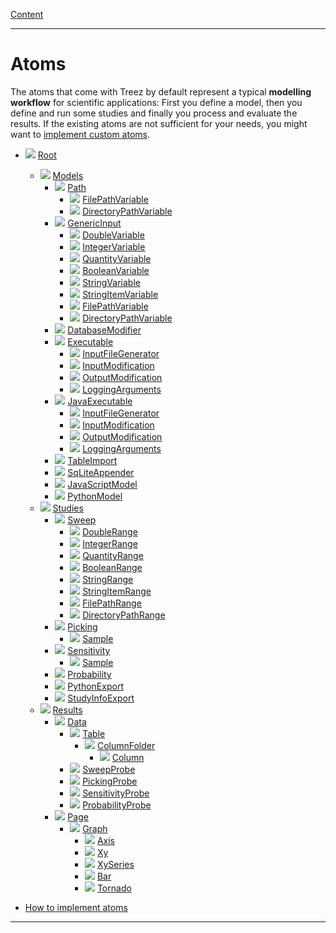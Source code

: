 [Content](../README.md)

----

# Atoms

The atoms that come with Treez by default represent a typical **modelling workflow** for scientific applications: 
First you define a model, then you define and run some studies and finally you process and evaluate the results. If the
existing atoms are not sufficient for your needs, you might want to [implement custom atoms](./atoms/howToImplementAtoms.md). 

* ![](../icons/root.png) [Root](./atoms/root.md)
  * ![](../icons/models.png) [Models](./atoms/model/models.md)
    * ![](../icons/path.png) [Path](./atoms/model/path/path.md)
      * ![](../icons/filePathVariable.png) [FilePathVariable](./atoms/variable/field/filePathVariable.md)
      * ![](../icons/directoryPathVariable.png) [DirectoryPathVariable](./atoms/variable/field/directoryPathVariable.md)
    * ![](../icons/genericInput.png) [GenericInput](./atoms/model/genericInput/genericInput.md)
      * ![](../icons/doubleVariable.png) [DoubleVariable](./atoms/variable/field/doubleVariable.md)
      * ![](../icons/integerVariable.png) [IntegerVariable](./atoms/variable/field/integerVariable.md)
      * ![](../icons/quantityVariable.png) [QuantityVariable](./atoms/variable/field/quantityVariable.md)
      * ![](../icons/booleanVariable.png) [BooleanVariable](./atoms/variable/field/booleanVariable.md)
      * ![](../icons/stringVariable.png) [StringVariable](./atoms/variable/field/stringVariable.md)
      * ![](../icons/stringItemVariable.png) [StringItemVariable](./atoms/variable/field/stringItemVariable.md)
      * ![](../icons/filePathVariable.png) [FilePathVariable](./atoms/variable/field/filePathVariable.md)
      * ![](../icons/directoryPathVariable.png) [DirectoryPathVariable](./atoms/variable/field/directoryPathVariable.md)
    * ![](../icons/databaseModifier.png) [DatabaseModifier](./atoms/models/code/databaseModifier.md)
    * ![](../icons/run.png) [Executable](./atoms/model/executable/executable.md)      
      * ![](../icons/inputFile.png) [InputFileGenerator](./atoms/models/inputFileGenerator/inputFileGenerator.md)
      * ![](../icons/inputModification.png) [InputModification](./atoms/models/executable/inputModification.md)
      * ![](../icons/outputModification.png) [OutputModification](./atoms/models/executable/outputModification.md)
      * ![](../icons/loggingArguments.png) [LoggingArguments](./atoms/models/executable/loggingArguments.md)     
    * ![](../icons/java.png) [JavaExecutable](./atoms/model/executable/javaExecutable.md)       
      * ![](../icons/inputFile.png) [InputFileGenerator](./atoms/models/inputFileGenerator/inputFileGenerator.md)
      * ![](../icons/inputModification.png) [InputModification](./atoms/models/executable/inputModification.md)
      * ![](../icons/outputModification.png) [OutputModification](./atoms/models/executable/outputModification.md)
      * ![](../icons/loggingArguments.png) [LoggingArguments](./atoms/models/executable/loggingArguments.md)
    * ![](../icons/tableImport.png) [TableImport](./atoms/models/tableImport/tableImport.md)
    * ![](../icons/databaseAppender.png) [SqLiteAppender](./atoms/models/sqLiteAppender/sqLiteAppender.md)     
    * ![](../icons/javaScript.png) [JavaScriptModel](./atoms/model/code/javaScriptModel.md)
    * ![](../icons/python.png) [PythonModel](./atoms/model/code/pythonModel.md)
  * ![](../icons/studies.png) [Studies](./atoms/study/studies.md)
    * ![](../icons/sweep.png) [Sweep](./atoms/study/sweep/sweep.md)
      * ![](../icons/doubleRange.png) [DoubleRange](./atoms/variable/range/doubleRange.md)
      * ![](../icons/integerRange.png) [IntegerRange](./atoms/variable/range/integerRange.md)
      * ![](../icons/quantityRange.png) [QuantityRange](./atoms/variable/range/quantityRange.md)
      * ![](../icons/booleanRange.png) [BooleanRange](./atoms/variable/range/booleanRange.md)
      * ![](../icons/stringRange.png) [StringRange](./atoms/variable/range/stringRange.md)
      * ![](../icons/stringItemRange.png) [StringItemRange](./atoms/variable/range/stringItemRange.md)
      * ![](../icons/filePathRange.png) [FilePathRange](./atoms/variable/range/filePathRange.md)
      * ![](../icons/directoryPathRange.png) [DirectoryPathRange](./atoms/variable/range/directoryPathRange.md)
    * ![](../icons/picking.png) [Picking](./atoms/study/picking/picking.md)
      * ![](../icons/sample.png) [Sample](./atoms/study/sample/sample.md)
    * ![](../icons/sensitivity.png) [Sensitivity](./atoms/study/sensitivity/sensitivity.md)
      * ![](../icons/sample.png) [Sample](./atoms/study/sample/sample.md)    
    * ![](../icons/probability.png) [Probability](./atoms/study/probability/probability.md)
    * ![](../icons/pythonExport.png) [PythonExport](./atoms/study/pythonExport/pythonExport.md)
    * ![](../icons/studyInfoExport.png) [StudyInfoExport](./atoms/study/studyInfoExport/studyInfoExport.md)
  * ![](../icons/results.png) [Results](./atoms/result/results.md)
    * ![](../icons/data.png) [Data](./atoms/result/data/data.md)
      * ![](../icons/table.png) [Table](./atoms/data/table/table.md)
        * ![](../icons/columnFolder.png) [ColumnFolder](./atoms/data/column/columnFolder.md)
          * ![](../icons/column.png) [Column](./atoms/data/column/column.md)
      * ![](../icons/sweepProbe.png) [SweepProbe](./atoms/result/probe/sweepProbe.md)
      * ![](../icons/pickingProbe.png) [PickingProbe](./atoms/result/probe/pickingProbe.md)
      * ![](../icons/sensitivityProbe.png) [SensitivityProbe](./atoms/result/probe/sensitivityProbe.md)     
      * ![](../icons/probabilityProbe.png) [ProbabilityProbe](./atoms/result/probe/probabilityProbe.md)
    * ![](../icons/page.png) [Page](./atoms/result/page/page.md)
      * ![](../icons/graph.png) [Graph](./atoms/result/graph/graph.md)
        * ![](../icons/axis.png) [Axis](./atoms/result/axis/axis.md)
        * ![](../icons/xy.png) [Xy](./atoms/result/xy/xy.md)
        * ![](../icons/xySeries.png) [XySeries](./atoms/result/xySeries/xy.md)
        * ![](../icons/bar.png) [Bar](./atoms/result/bar/bar.md)
        * ![](../icons/tornado.png) [Tornado](./atoms/result/tornado/tornado.md)
      
* [How to implement atoms](./atoms/howToImplementAtoms.md)

----

